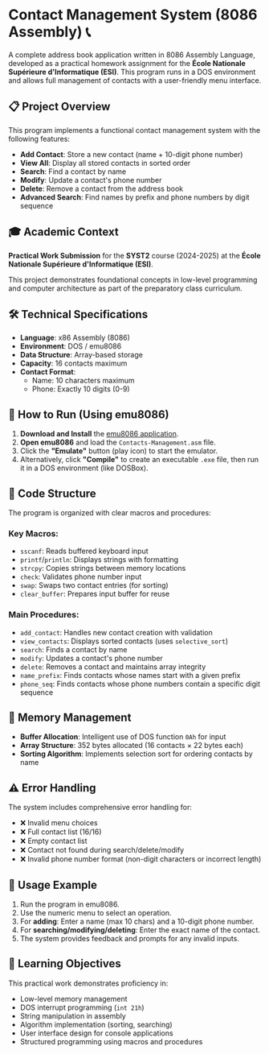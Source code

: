 # Contact Management System (8086 Assembly) 📞

A complete address book application written in 8086 Assembly Language, developed as a practical homework assignment for the **École Nationale Supérieure d'Informatique (ESI)**. This program runs in a DOS environment and allows full management of contacts with a user-friendly menu interface.

## 📋 Project Overview

This program implements a functional contact management system with the following features:
- **Add Contact**: Store a new contact (name + 10-digit phone number)
- **View All**: Display all stored contacts in sorted order
- **Search**: Find a contact by name
- **Modify**: Update a contact's phone number
- **Delete**: Remove a contact from the address book
- **Advanced Search**: Find names by prefix and phone numbers by digit sequence

## 🎓 Academic Context

**Practical Work Submission** for the **SYST2** course (2024-2025) at the **École Nationale Supérieure d'Informatique (ESI)**.

This project demonstrates foundational concepts in low-level programming and computer architecture as part of the preparatory class curriculum.

## 🛠️ Technical Specifications

- **Language**: x86 Assembly (8086)
- **Environment**: DOS / emu8086
- **Data Structure**: Array-based storage
- **Capacity**: 16 contacts maximum
- **Contact Format**: 
  - Name: 10 characters maximum
  - Phone: Exactly 10 digits (0-9)

## 🚀 How to Run (Using emu8086)

1.  **Download and Install** the [emu8086 application](https://emu8086.en.softonic.com/).
2.  **Open emu8086** and load the `Contacts-Management.asm` file.
3.  Click the **"Emulate"** button (play icon) to start the emulator.
4.  Alternatively, click **"Compile"** to create an executable `.exe` file, then run it in a DOS environment (like DOSBox).

## 🧩 Code Structure

The program is organized with clear macros and procedures:

### Key Macros:
- `sscanf`: Reads buffered keyboard input
- `printf`/`println`: Displays strings with formatting
- `strcpy`: Copies strings between memory locations
- `check`: Validates phone number input
- `swap`: Swaps two contact entries (for sorting)
- `clear_buffer`: Prepares input buffer for reuse

### Main Procedures:
- `add_contact`: Handles new contact creation with validation
- `view_contacts`: Displays sorted contacts (uses `selective_sort`)
- `search`: Finds a contact by name
- `modify`: Updates a contact's phone number
- `delete`: Removes a contact and maintains array integrity
- `name_prefix`: Finds contacts whose names start with a given prefix
- `phone_seq`: Finds contacts whose phone numbers contain a specific digit sequence

## 💾 Memory Management

- **Buffer Allocation**: Intelligent use of DOS function `0Ah` for input
- **Array Structure**: 352 bytes allocated (16 contacts × 22 bytes each)
- **Sorting Algorithm**: Implements selection sort for ordering contacts by name

## ⚠️ Error Handling

The system includes comprehensive error handling for:
- ❌ Invalid menu choices
- ❌ Full contact list (16/16)
- ❌ Empty contact list
- ❌ Contact not found during search/delete/modify
- ❌ Invalid phone number format (non-digit characters or incorrect length)

## 📖 Usage Example

1.  Run the program in emu8086.
2.  Use the numeric menu to select an operation.
3.  For **adding**: Enter a name (max 10 chars) and a 10-digit phone number.
4.  For **searching/modifying/deleting**: Enter the exact name of the contact.
5.  The system provides feedback and prompts for any invalid inputs.

## 📝 Learning Objectives

This practical work demonstrates proficiency in:
- Low-level memory management
- DOS interrupt programming (`int 21h`)
- String manipulation in assembly
- Algorithm implementation (sorting, searching)
- User interface design for console applications
- Structured programming using macros and procedures
